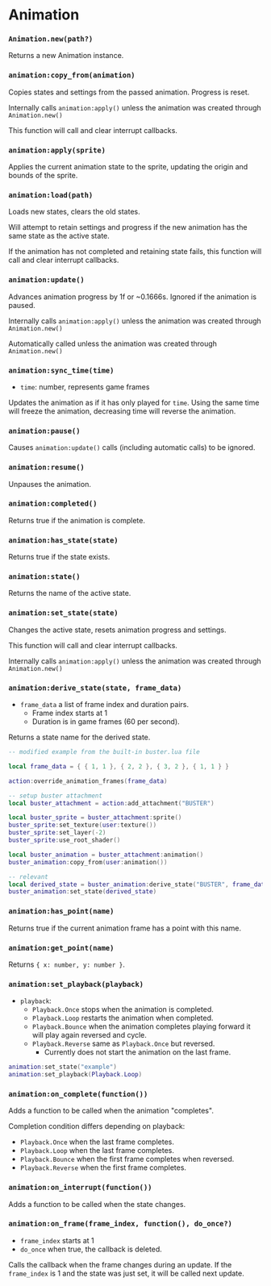 # Animation

### `Animation.new(path?)`

Returns a new Animation instance.

### `animation:copy_from(animation)`

Copies states and settings from the passed animation. Progress is reset.

Internally calls `animation:apply()` unless the animation was created through `Animation.new()`

This function will call and clear interrupt callbacks.

### `animation:apply(sprite)`

Applies the current animation state to the sprite, updating the origin and bounds of the sprite.

### `animation:load(path)`

Loads new states, clears the old states.

Will attempt to retain settings and progress if the new animation has the same state as the active state.

If the animation has not completed and retaining state fails, this function will call and clear interrupt callbacks.

### `animation:update()`

Advances animation progress by 1f or ~0.1666s. Ignored if the animation is paused.

Internally calls `animation:apply()` unless the animation was created through `Animation.new()`

Automatically called unless the animation was created through `Animation.new()`

### `animation:sync_time(time)`

- `time`: number, represents game frames

Updates the animation as if it has only played for `time`. Using the same time will freeze the animation, decreasing time will reverse the animation.

### `animation:pause()`

Causes `animation:update()` calls (including automatic calls) to be ignored.

### `animation:resume()`

Unpauses the animation.

### `animation:completed()`

Returns true if the animation is complete.

### `animation:has_state(state)`

Returns true if the state exists.

### `animation:state()`

Returns the name of the active state.

### `animation:set_state(state)`

Changes the active state, resets animation progress and settings.

This function will call and clear interrupt callbacks.

Internally calls `animation:apply()` unless the animation was created through `Animation.new()`

### `animation:derive_state(state, frame_data)`

- `frame_data` a list of frame index and duration pairs.
  - Frame index starts at 1
  - Duration is in game frames (60 per second).

Returns a state name for the derived state.

```lua
-- modified example from the built-in buster.lua file

local frame_data = { { 1, 1 }, { 2, 2 }, { 3, 2 }, { 1, 1 } }

action:override_animation_frames(frame_data)

-- setup buster attachment
local buster_attachment = action:add_attachment("BUSTER")

local buster_sprite = buster_attachment:sprite()
buster_sprite:set_texture(user:texture())
buster_sprite:set_layer(-2)
buster_sprite:use_root_shader()

local buster_animation = buster_attachment:animation()
buster_animation:copy_from(user:animation())

-- relevant
local derived_state = buster_animation:derive_state("BUSTER", frame_data)
buster_animation:set_state(derived_state)
```

### `animation:has_point(name)`

Returns true if the current animation frame has a point with this name.

### `animation:get_point(name)`

Returns `{ x: number, y: number }`.

### `animation:set_playback(playback)`

- `playback`:
  - `Playback.Once` stops when the animation is completed.
  - `Playback.Loop` restarts the animation when completed.
  - `Playback.Bounce` when the animation completes playing forward it will play again reversed and cycle.
  - `Playback.Reverse` same as `Playback.Once` but reversed.
    - Currently does not start the animation on the last frame.

```lua
animation:set_state("example")
animation:set_playback(Playback.Loop)
```

### `animation:on_complete(function())`

Adds a function to be called when the animation "completes".

Completion condition differs depending on playback:

- `Playback.Once` when the last frame completes.
- `Playback.Loop` when the last frame completes.
- `Playback.Bounce` when the first frame completes when reversed.
- `Playback.Reverse` when the first frame completes.

### `animation:on_interrupt(function())`

Adds a function to be called when the state changes.

### `animation:on_frame(frame_index, function(), do_once?)`

- `frame_index` starts at 1
- `do_once` when true, the callback is deleted.

Calls the callback when the frame changes during an update. If the `frame_index` is 1 and the state was just set, it will be called next update.
